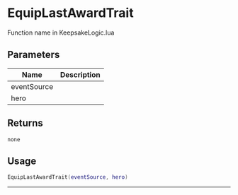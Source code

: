 # EquipLastAwardTrait

Function name in KeepsakeLogic.lua

## Parameters

| Name        | Description |
| ----------- | ----------- |
| eventSource |             |
| hero        |             |

## Returns

`none`

## Usage

```lua
EquipLastAwardTrait(eventSource, hero)
```

---
